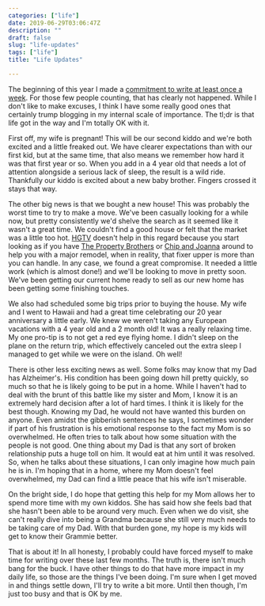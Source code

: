 ```yaml
---
categories: ["life"]
date: 2019-06-29T03:06:47Z
description: ""
draft: false
slug: "life-updates"
tags: ["life"]
title: "Life Updates"

---
```



The beginning of this year I made a [commitment to write at least once a week](/post/reboot/). For those few people counting, that has clearly not happened. While I don't like to make excuses, I think I have some really good ones that certainly trump blogging in my internal scale of importance. The tl;dr is that life got in the way and I'm totally OK with it.

First off, my wife is pregnant! This will be our second kiddo and we're both excited and a little freaked out. We have clearer expectations than with our first kid, but at the same time, that also means we remember how hard it was that first year or so. When you add in a 4 year old that needs a lot of attention alongside a serious lack of sleep, the result is a wild ride. Thankfully our kiddo is excited about a new baby brother. Fingers crossed it stays that way.

The other big news is that we bought a new house! This was probably the worst time to try to make a move. We've been casually looking for a while now, but pretty consistently we'd shelve the search as it seemed like it wasn't a great time. We couldn't find a good house or felt that the market was a little too hot. [HGTV](https://www.hgtv.com/) doesn't help in this regard because you start looking as if you have [The Property Brothers](https://www.hgtv.com/shows/property-brothers) or [Chip and Joanna](https://www.hgtv.com/shows/fixer-upper) around to help you with a major remodel, when in reality, that fixer upper is more than you can handle. In any case, we found a great compromise. It needed a little work (which is almost done!) and we'll be looking to move in pretty soon. We've been getting our current home ready to sell as our new home has been getting some finishing touches.

We also had scheduled some big trips prior to buying the house. My wife and I went to Hawaii and had a great time celebrating our 20 year anniversary a little early. We knew we weren't taking any European vacations with a 4 year old and a 2 month old! It was a really relaxing time. My one pro-tip is to not get a red eye flying home. I didn't sleep on the plane on the return trip, which effectively canceled out the extra sleep I managed to get while we were on the island. Oh well!

There is other less exciting news as well. Some folks may know that my Dad has Alzheimer's. His condition has been going down hill pretty quickly, so much so that he is likely going to be put in a home. While I haven't had to deal with the brunt of this battle like my sister and Mom, I know it is an extremely hard decision after a lot of hard times. I think it is likely for the best though. Knowing my Dad, he would not have wanted this burden on anyone. Even amidst the gibberish sentences he says, I sometimes wonder if part of his frustration is his emotional response to the fact my Mom is so overwhelmed. He often tries to talk about how some situation with the people is not good. One thing about my Dad is that any sort of broken relationship puts a huge toll on him. It would eat at him until it was resolved. So, when he talks about these situations, I can only imagine how much pain he is in. I'm hoping that in a home, where my Mom doesn't feel overwhelmed, my Dad can find a little peace that his wife isn't miserable.

On the bright side, I do hope that getting this help for my Mom allows her to spend more time with my own kiddos. She has said how she feels bad that she hasn't been able to be around very much. Even when we do visit, she can't really dive into being a Grandma because she still very much needs to be taking care of my Dad. With that burden gone, my hope is my kids will get to know their Grammie better.

That is about it! In all honesty, I probably could have forced myself to make time for writing over these last few months. The truth is, there isn't much bang for the buck. I have other things to do that have more impact in my daily life, so those are the things I've been doing. I'm sure when I get moved in and things settle down, I'll try to write a bit more. Until then though, I'm just too busy and that is OK by me.
